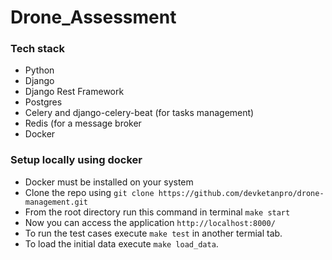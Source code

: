 # Drone_Assessment

### Tech stack

- Python
- Django
- Django Rest Framework
- Postgres
- Celery and django-celery-beat (for tasks management)
- Redis (for a message broker
- Docker


### Setup locally using docker
- Docker must be installed on your system
- Clone the repo using `git clone https://github.com/devketanpro/drone-management.git`
- From the root directory run this command in terminal `make start`
- Now you can access the application `http://localhost:8000/`
- To run the test cases execute `make test` in another termial tab.
- To load the initial data execute `make load_data`.

